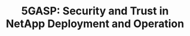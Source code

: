 ---
paper_type: Conference
title: "5GASP: Security and Trust in NetApp Deployment and Operation"
authors: Jorge Gallego-Madrid, Ana Hermosilla, Antonio F. Skarmeta
journal_title: "Joint European Conference on Networks and Communications & 6G Summit (EuCNC/6G Summit): Workshop 8 - From 5G to 6G Automated and Intelligent SecuriTy: FAST"
doi: 10.5281/zenodo.7254848
repository_link: https://zenodo.org/record/7254848
relevance: "The adoption of 5G solutions in the industry vertical passes through the empowering of 5G-based Network Applications (NetApps) in the SMEs. This will unleash their potential with respect to the use of 5G technologies, while preparing them for beyond 5G. H2020-5GASP project aims to create an open, and inter-domain 5G NFV-based reference ecosystem of 5G European experimental facilities for SMEs, fully automated and self-service, in order to foster rapid development and testing of new and innovative NetApps, which will be built using the proposed 5G reference architecture. Furthermore, it will provide security and trust of 3rd party IPR running in the deployed testbed."
---